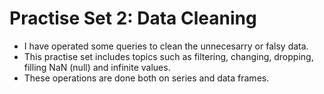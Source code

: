 # Practise Set 2: Data Cleaning
* I have operated some queries to clean the unnecesarry or falsy data.
* This practise set includes topics such as filtering, changing, dropping, filling NaN (null) and infinite values.
* These operations are done both on series and data frames.
